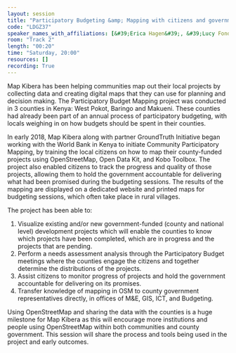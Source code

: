 ```yaml
---
layout: session
title: "Participatory Budgeting &amp; Mapping with citizens and government"
code: "LDGZ37"
speaker_names_with_affiliations: [&#39;Erica Hagen&#39;, &#39;Lucy Fondo&#39;]
room: "Track 2"
length: "00:20"
time: "Saturday, 20:00"
resources: []
recording: True
---
```

Map Kibera has been helping communities map out their local projects by collecting data and creating digital maps that they can use for planning and decision making. The Participatory Budget Mapping project was conducted in 3 counties in Kenya: West Pokot, Baringo and Makueni. These counties had already been part of an annual process of participatory budgeting, with locals weighing in on how budgets should be spent in their counties. 

In early 2018, Map Kibera along with partner GroundTruth Initiative began working with the World Bank in Kenya to initiate Community Participatory Mapping, by training the local citizens on how to map their county-funded projects using OpenStreetMap, Open Data Kit, and Kobo Toolbox. The project also enabled citizens to track the progress and quality of those projects, allowing them to hold the government accountable for delivering what had been promised during the budgeting sessions. The results of the mapping are displayed on a dedicated website and printed maps for budgeting sessions, which often take place in rural villages.

The project has been able to:
1. Visualize existing and/or new government-funded (county and national level) development projects which will enable the counties to know which projects have been completed, which are in progress and the projects that are pending. 
2. Perform a needs assessment analysis through the Participatory Budget meetings where the counties engage the citizens and together determine the distributions of the projects.
3. Assist citizens to monitor progress of projects and hold the government accountable for delivering on its promises.
4. Transfer knowledge of mapping in OSM to county government representatives directly, in offices of M&amp;E, GIS, ICT, and Budgeting.

Using OpenStreetMap and sharing the data with the counties is a huge milestone for Map Kibera as this will encourage more institutions and people using OpenStreetMap within both communities and county government. This session will share the process and tools being used in the project and early outcomes.
